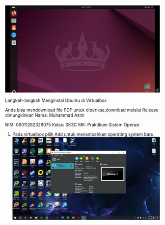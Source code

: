 ![Ubuntu 24.04 LTS](./UBUNTU.png)

Langkah-langkah Menginstal Ubuntu di Virtualbox

Anda bisa mendownload file PDF untuk diperiksa,download melalui Release dimungkinkan
Nama: Muhammad Azmi

NIM: 09011282328075
Kelas: SK3C
MK: Praktikum Sistem Operasi
1. Pada virtualbox pilih Add untuk menambahkan operating system baru.
   ![Step 1](./GIT/awal.png)
